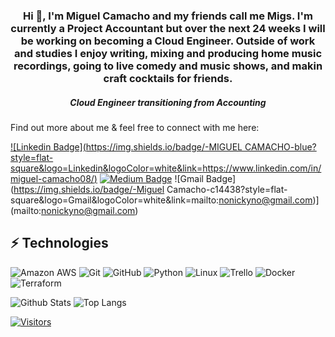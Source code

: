 ###

<h3 align="center">Hi 👋, I'm Miguel Camacho and my friends call me Migs. I'm currently a Project Accountant but over the next 24 weeks I will be working on becoming a Cloud Engineer. Outside of work and studies I enjoy writing, mixing and producing home music recordings, going to live comedy and music shows, and makin craft cocktails for friends.</h3>
<h5 align="center">Cloud Engineer transitioning from Accounting</h5>


Find out more about me & feel free to connect with me here:

[![Linkedin Badge](https://img.shields.io/badge/-MIGUEL CAMACHO-blue?style=flat-square&logo=Linkedin&logoColor=white&link=https://www.linkedin.com/in/miguel-camacho08/)](https://www.linkedin.com/in/miguel-camacho08/)
[![Medium Badge](https://img.shields.io/badge/Miguel%20Camacho-12100E?style=flat-square&logo=medium&logoColor=white&link=https://medium.com/@miguel-camacho)](https://medium.com/@miguel-camacho)
![Gmail Badge](https://img.shields.io/badge/-Miguel Camacho-c14438?style=flat-square&logo=Gmail&logoColor=white&link=mailto:<nonickyno@gmail.com>)](mailto:nonickyno@gmail.com)

## ⚡ Technologies


![Amazon AWS](https://img.shields.io/badge/Amazon%20AWS-232F3E?style=flat-square&logo=amazon-aws)
![Git](https://img.shields.io/badge/-Git-black?style=flat-square&logo=git)
![GitHub](https://img.shields.io/badge/-GitHub-181717?style=flat-square&logo=github)
![Python](https://img.shields.io/badge/-Python-black?style=flat-square&logo=Python)
![Linux](https://img.shields.io/badge/Linux-FCC624?style=flat-square&logo=linux&logoColor=black)
![Trello](https://img.shields.io/badge/Trello-%23026AA7.svg?style=flat-square&logo=Trello&logoColor=white)
![Docker](https://img.shields.io/badge/docker-%230db7ed.svg?style=for-the-badge&logo=docker&logoColor=white)
![Terraform](https://img.shields.io/badge/terraform-%235835CC.svg?style=for-the-badge&logo=terraform&logoColor=white)



![Github Stats](https://github-readme-stats.vercel.app/api?username=<migslfc>&count_private=true&show_icons=true&include_all_commits=true)
![Top Langs](https://github-readme-stats.vercel.app/api/top-langs/?username=<migslfc>&hide=TeX&layout=compact)


[![Visitors](https://api.visitorbadge.io/api/visitors?path=<migslfc>%2F<migslfc>&label=VISITORS&countColor=%23263759)](https://visitorbadge.io/status?path=<migslfc>%2F<migslfc>)

